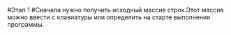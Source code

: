 #Этап 1
#Сначала нужно получить исходный массив строк.Этот массив можно ввести с клавиатуры или определить на старте выполнения программы.
